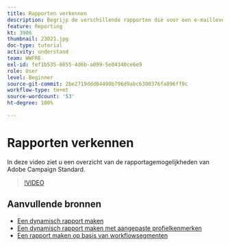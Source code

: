 ```yaml
---
title: Rapporten verkennen
description: Begrijp de verschillende rapporten die voor een e-maillevering beschikbaar zijn.
feature: Reporting
kt: 3906
thumbnail: 23021.jpg
doc-type: tutorial
activity: understand
team: WWFRE
exl-id: fef1b535-8055-4d6b-a099-5e04340ce6e9
role: User
level: Beginner
source-git-commit: 2be2719ddd84490b796d9abc6300376fa896ff0c
workflow-type: tm+mt
source-wordcount: '53'
ht-degree: 100%

---
```


# Rapporten verkennen

In deze video ziet u een overzicht van de rapportagemogelijkheden van Adobe Campaign Standard.

>[!VIDEO](https://video.tv.adobe.com/v/23021?quality=12)

## Aanvullende bronnen

* [Een dynamisch rapport maken](/help/reporting/creating-a-dynamic-report.md)
* [Een dynamisch rapport maken met aangepaste profielkenmerken](/help/reporting/custom-profile-attributes-dynamic-reports.md)
* [Een rapport maken op basis van workflowsegmenten](/help/reporting/report-on-workflow-segments.md)

